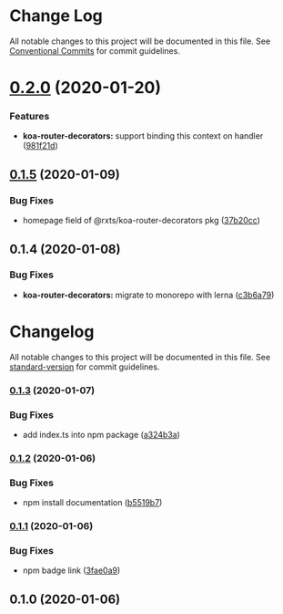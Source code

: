 # Change Log

All notable changes to this project will be documented in this file.
See [Conventional Commits](https://conventionalcommits.org) for commit guidelines.

# [0.2.0](https://github.com/rx-ts/koa/compare/@rxts/koa-router-decorators@0.1.5...@rxts/koa-router-decorators@0.2.0) (2020-01-20)


### Features

* **koa-router-decorators:** support binding this context on handler ([981f21d](https://github.com/rx-ts/koa/commit/981f21d91fbefbc0622e0fb1117dd1981cdcab8b))





## [0.1.5](https://github.com/rx-ts/koa/compare/@rxts/koa-router-decorators@0.1.4...@rxts/koa-router-decorators@0.1.5) (2020-01-09)


### Bug Fixes

* homepage field of @rxts/koa-router-decorators pkg ([37b20cc](https://github.com/rx-ts/koa/commit/37b20cc00622a8a1a326ecc4e1b03c90c21da8c2))





## 0.1.4 (2020-01-08)


### Bug Fixes

* **koa-router-decorators:** migrate to monorepo with lerna ([c3b6a79](https://github.com/rx-ts/koa/commit/c3b6a790af58b2429ff8341d4baea921e3cb6ac0))





# Changelog

All notable changes to this project will be documented in this file. See [standard-version](https://github.com/conventional-changelog/standard-version) for commit guidelines.

### [0.1.3](https://github.com/rx-ts/koa-router-decorators/compare/v0.1.2...v0.1.3) (2020-01-07)


### Bug Fixes

* add index.ts into npm package ([a324b3a](https://github.com/rx-ts/koa-router-decorators/commit/a324b3a7247f6389fc8388ba7611246e03328112))

### [0.1.2](https://github.com/rx-ts/koa-router-decorators/compare/v0.1.1...v0.1.2) (2020-01-06)


### Bug Fixes

* npm install documentation ([b5519b7](https://github.com/rx-ts/koa-router-decorators/commit/b5519b790eb545f8d6d428514b9f8d65afee9699))

### [0.1.1](https://github.com/rx-ts/koa-router-decorators/compare/v0.1.0...v0.1.1) (2020-01-06)

### Bug Fixes

- npm badge link ([3fae0a9](https://github.com/rx-ts/koa-router-decorators/commit/3fae0a93d43b462c074aa9d8354e9e6e88a8ccff))

## 0.1.0 (2020-01-06)
